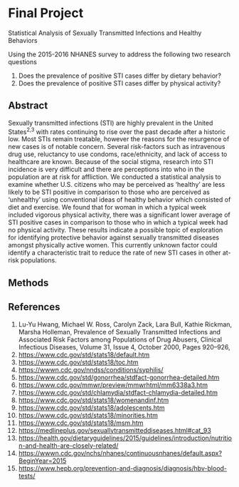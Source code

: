 # Final Project

Statistical Analysis of Sexually Transmitted Infections and Healthy Behaviors

Using the 2015-2016 NHANES survey to address the following two research questions

1. Does the prevalence of positive STI cases differ by dietary behavior?
2. Does the prevalence of positive STI cases differ by physical activity?

## Abstract

Sexually transmitted infections (STI) are highly prevalent in the United States<sup>2,3</sup> with rates continuing to rise over the past decade after a historic low. Most STIs remain treatable, however the reasons for the resurgence of new cases is of notable concern.
Several risk-factors such as intravenous drug use, reluctancy to use condoms, race/ethnicity, and lack of access to healthcare are known. Because of the social stigma, research into STI incidence is very difficult and there are perceptions into who in the population are at risk for affliction. We conducted a statistical analysis to examine whether U.S. citizens who may be perceived as ‘healthy’ are less likely to be STI positive in comparison to those who are perceived as ‘unhealthy’ using conventional ideas of healthy behavior which consisted of diet and exercise.
We found that for woman in which a typical week included vigorous physical activity, there was a significant lower average of STI positive cases in comparison to those who in which a typical week had no physical activity.
These results indicate a possible topic of exploration for identifying protective behavior against sexually transmitted diseases amongst physically active women.
This currently unknown factor could identify a characteristic trait to reduce the rate of new STI cases in other at-risk populations.

## Methods

## References

1.	Lu-Yu Hwang, Michael W. Ross, Carolyn Zack, Lara Bull, Kathie Rickman, Marsha Holleman, Prevalence of Sexually Transmitted Infections and Associated Risk Factors among Populations of Drug Abusers, Clinical Infectious Diseases, Volume 31, Issue 4, October 2000, Pages 920–926,
2.	https://www.cdc.gov/std/stats18/default.htm
3.	https://www.cdc.gov/std/stats18/toc.htm
4.	https://wwwn.cdc.gov/nndss/conditions/syphilis/
5.	https://www.cdc.gov/std/gonorrhea/stdfact-gonorrhea-detailed.htm
6.	https://www.cdc.gov/mmwr/preview/mmwrhtml/mm6338a3.htm
7.	https://www.cdc.gov/std/chlamydia/stdfact-chlamydia-detailed.htm
8.	https://www.cdc.gov/std/stats18/womenandinf.htm
9.	https://www.cdc.gov/std/stats18/adolescents.htm
10.	https://www.cdc.gov/std/stats18/minorities.htm
11.	https://www.cdc.gov/std/stats18/msm.htm
12.	https://medlineplus.gov/sexuallytransmitteddiseases.html#cat_93
13.	https://health.gov/dietaryguidelines/2015/guidelines/introduction/nutrition-and-health-are-closely-related/
14.	https://wwwn.cdc.gov/nchs/nhanes/continuousnhanes/default.aspx?BeginYear=2015
15.	https://www.hepb.org/prevention-and-diagnosis/diagnosis/hbv-blood-tests/
